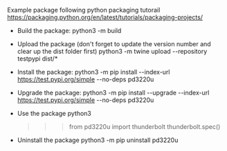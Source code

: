 Example package following python packaging tutorail https://packaging.python.org/en/latest/tutorials/packaging-projects/

- Build the package:
    python3 -m build

- Upload the package (don't forget to update the version number and clear up the dist folder first)
    python3 -m twine upload --repository testpypi dist/*

- Install the package:
    python3 -m pip install --index-url https://test.pypi.org/simple --no-deps pd3220u

- Upgrade the package:
    python3 -m pip install --upgrade --index-url https://test.pypi.org/simple --no-deps pd3220u

- Use the package
    python3
    >>> from pd3220u import thunderbolt
    >>> thunderbolt.spec()

- Uninstall the package
    python3 -m pip uninstall pd3220u
